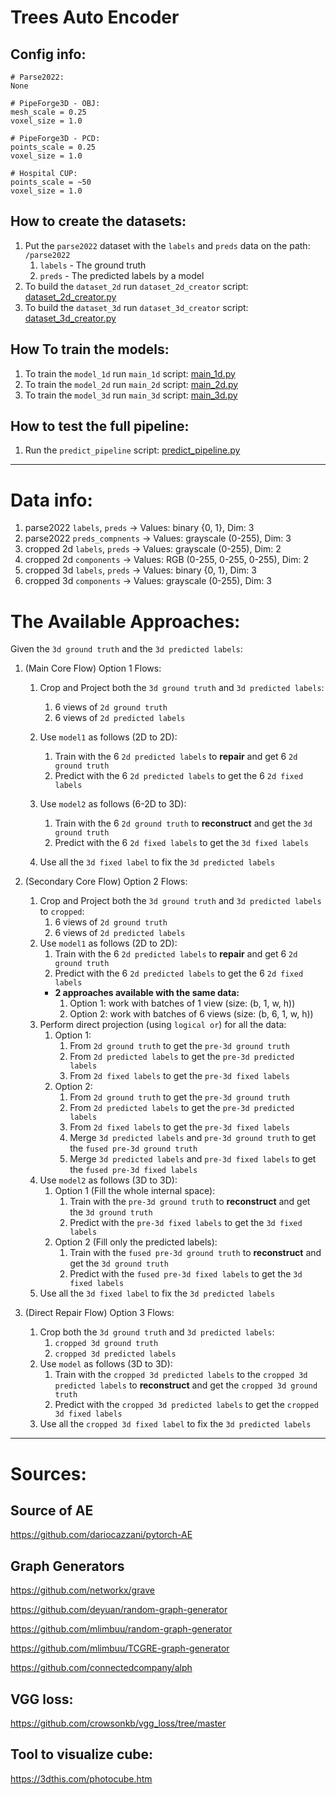 # Trees Auto Encoder


## Config info:
```
# Parse2022:
None

# PipeForge3D - OBJ:
mesh_scale = 0.25
voxel_size = 1.0

# PipeForge3D - PCD:
points_scale = 0.25
voxel_size = 1.0

# Hospital CUP:
points_scale = ~50
voxel_size = 1.0
```


## How to create the datasets:

1. Put the `parse2022` dataset with the `labels` and `preds` data on the path: `/parse2022`
   1. `labels` - The ground truth
   2. `preds` - The predicted labels by a model
2. To build the `dataset_2d` run `dataset_2d_creator` script: [dataset_2d_creator.py](datasets_forge/dataset_2d_creator.py)
3. To build the `dataset_3d` run  `dataset_3d_creator` script: [dataset_3d_creator.py](datasets_forge/dataset_3d_creator.py)


## How To train the models:

1. To train the `model_1d` run `main_1d` script: [main_1d.py](main_1d.py)
2. To train the `model_2d` run `main_2d` script: [main_2d.py](main_2d.py)
3. To train the `model_3d` run `main_3d` script: [main_3d.py](main_3d.py)


## How to test the full pipeline:

1. Run the `predict_pipeline` script: [predict_pipeline.py](predict_pipeline.py)

---

# Data info:

1. parse2022 `labels`, `preds` -> Values: binary {0, 1}, Dim: 3
2. parse2022 `preds_compnents` -> Values: grayscale (0-255), Dim: 3
3. cropped 2d `labels`, `preds` -> Values: grayscale (0-255), Dim: 2
4. cropped 2d `components` -> Values: RGB (0-255, 0-255, 0-255), Dim: 2
5. cropped 3d `labels`, `preds` -> Values: binary {0, 1}, Dim: 3
6. cropped 3d `components` -> Values: grayscale (0-255), Dim: 3


# The Available Approaches:

Given the `3d ground truth` and the `3d predicted labels`:

1. (Main Core Flow) Option 1 Flows: 
   1. Crop and Project both the `3d ground truth` and `3d predicted labels`:
      1. 6 views of `2d ground truth`
      2. 6 views of `2d predicted labels`
   2. Use `model1` as follows (2D to 2D):
      1. Train with the 6 `2d predicted labels` to **repair** and get 6 `2d ground truth`
      2. Predict with the 6 `2d predicted labels` to get the 6 `2d fixed labels`
   3. Use `model2` as follows (6-2D to 3D):
      1. Train with the 6 `2d ground truth` to **reconstruct** and get the `3d ground truth`
      2. Predict with the 6 `2d fixed labels` to get the `3d fixed labels`
      
   4. Use all the `3d fixed label` to fix the `3d predicted labels`

2. (Secondary Core Flow) Option 2 Flows: 
   1. Crop and Project both the `3d ground truth` and `3d predicted labels` to `cropped`:
      1. 6 views of `2d ground truth`
      2. 6 views of `2d predicted labels`
   2. Use `model1` as follows (2D to 2D):
      1. Train with the 6 `2d predicted labels` to **repair** and get 6 `2d ground truth`
      2. Predict with the 6 `2d predicted labels` to get the 6 `2d fixed labels`
      * **2 approaches available with the same data:**
         1. Option 1: work with batches of 1 view (size: (b, 1, w, h))
         2. Option 2: work with batches of 6 views (size: (b, 6, 1, w, h))
   3. Perform direct projection (using `logical or`) for all the data:
      1. Option 1:
         1. From `2d ground truth` to get the `pre-3d ground truth`
         2. From `2d predicted labels` to get the `pre-3d predicted labels`
         3. From `2d fixed labels` to get the `pre-3d fixed labels`
      2. Option 2:
         1. From `2d ground truth` to get the `pre-3d ground truth`
         2. From `2d predicted labels` to get the `pre-3d predicted labels`
         3. From `2d fixed labels` to get the `pre-3d fixed labels`
         4. Merge `3d predicted labels` and `pre-3d ground truth` to get the `fused pre-3d ground truth`
         5. Merge `3d predicted labels` and `pre-3d fixed labels` to get the `fused pre-3d fixed labels`
   4. Use `model2` as follows (3D to 3D):
      1. Option 1 (Fill the whole internal space):
         1. Train with the `pre-3d ground truth` to **reconstruct** and get the `3d ground truth`
         2. Predict with the `pre-3d fixed labels` to get the `3d fixed labels`
      2. Option 2 (Fill only the predicted labels):
         1. Train with the `fused pre-3d ground truth` to **reconstruct** and get the `3d ground truth`
         2. Predict with the `fused pre-3d fixed labels` to get the `3d fixed labels`
   5. Use all the `3d fixed label` to fix the `3d predicted labels`

3. (Direct Repair Flow) Option 3 Flows:
   1. Crop both the `3d ground truth` and `3d predicted labels`:
      1. `cropped 3d ground truth`
      2. `cropped 3d predicted labels`
   2. Use `model` as follows (3D to 3D):
      1. Train with the `cropped 3d predicted labels` to the `cropped 3d predicted labels` to **reconstruct** and get the `cropped 3d ground truth`
      2. Predict with the `cropped 3d predicted labels` to get the `cropped 3d fixed labels`
   3. Use all the `cropped 3d fixed label` to fix the `3d predicted labels`

---

# Sources:


## Source of AE

https://github.com/dariocazzani/pytorch-AE


## Graph Generators

https://github.com/networkx/grave

https://github.com/deyuan/random-graph-generator

https://github.com/mlimbuu/random-graph-generator

https://github.com/mlimbuu/TCGRE-graph-generator

https://github.com/connectedcompany/alph


## VGG loss:

https://github.com/crowsonkb/vgg_loss/tree/master

## Tool to visualize cube:

https://3dthis.com/photocube.htm
